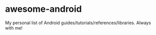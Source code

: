 # awesome-android
My personal list of Android guides/tutorials/references/libraries. Always with me! 
